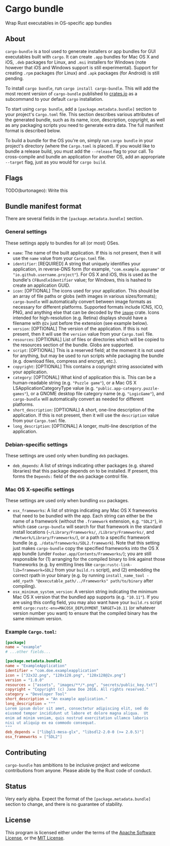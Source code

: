 # Cargo bundle

Wrap Rust executables in OS-specific app bundles

## About

`cargo-bundle` is a tool used to generate installers or app bundles for GUI
executables built with `cargo`.  It can create `.app` bundles for Mac OS X and
iOS, `.deb` packages for Linux, and `.msi` installers for Windows (note however
that iOS and Windows support is still experimental).  Support for creating
`.rpm` packages (for Linux) and `.apk` packages (for Android) is still pending.

To install `cargo bundle`, run `cargo install cargo-bundle`. This will add the most recent version of `cargo-bundle`
published to [crates.io](https://crates.io/crates/cargo-bundle) as a subcommand to your default `cargo` installation.

To start using `cargo bundle`, add a `[package.metadata.bundle]` section to your project's `Cargo.toml` file.  This
section describes various attributes of the generated bundle, such as its name, icon, description, copyright, as well
as any packaging scripts you need to generate extra data.  The full manifest format is described below.

To build a bundle for the OS you're on, simply run `cargo bundle` in your
project's directory (where the `Cargo.toml` is placed).  If you would like to
bundle a release build, you must add the `--release` flag to your call.  To
cross-compile and bundle an application for another OS, add an appropriate
`--target` flag, just as you would for `cargo build`.

## Flags

 TODO(burtonageo): Write this

## Bundle manifest format

There are several fields in the `[package.metadata.bundle]` section.

### General settings

These settings apply to bundles for all (or most) OSes.

 * `name`: The name of the built application. If this is not present, then it will use the `name` value from
           your `Cargo.toml` file.
 * `identifier`: [REQUIRED] A string that uniquely identifies your application,
   in reverse-DNS form (for example, `"com.example.appname"` or
   `"io.github.username.project"`).  For OS X and iOS, this is used as the
   bundle's `CFBundleIdentifier` value; for Windows, this is hashed to create
   an application GUID.
 * `icon`: [OPTIONAL] The icons used for your application.  This should be an array of file paths or globs (with images
           in various sizes/formats); `cargo-bundle` will automatically convert between image formats as necessary for
           different platforms.  Supported formats include ICNS, ICO, PNG, and anything else that can be decoded by the
           [`image`](https://crates.io/crates/image) crate.  Icons intended for high-resolution (e.g. Retina) displays
           should have a filename with `@2x` just before the extension (see example below).
 * `version`: [OPTIONAL] The version of the application. If this is not present, then it will use the `version`
              value from your `Cargo.toml` file.
 * `resources`: [OPTIONAL] List of files or directories which will be copied to the resources section of the
                bundle. Globs are supported.
 * `script`: [OPTIONAL] This is a reserved field; at the moment it is not used for anything, but may be used to
             run scripts while packaging the bundle (e.g. download files, compress and encrypt, etc.).
 * `copyright`: [OPTIONAL] This contains a copyright string associated with your application.
 * `category`: [OPTIONAL] What kind of application this is.  This can
   be a human-readable string (e.g. `"Puzzle game"`), or a Mac OS X
   LSApplicationCategoryType value
   (e.g. `"public.app-category.puzzle-games"`), or a GNOME desktop
   file category name (e.g. `"LogicGame"`), and `cargo-bundle` will
   automatically convert as needed for different platforms.
 * `short_description`: [OPTIONAL] A short, one-line description of the application. If this is not present, then it
                        will use the `description` value from your `Cargo.toml` file.
 * `long_description`: [OPTIONAL] A longer, multi-line description of the application.

### Debian-specific settings

These settings are used only when bundling `deb` packages.

* `deb_depends`: A list of strings indicating other packages (e.g. shared
  libraries) that this package depends on to be installed.  If present, this
  forms the `Depends:` field of the `deb` package control file.

### Mac OS X-specific settings

These settings are used only when bundling `osx` packages.

* `osx_frameworks`: A list of strings indicating any Mac OS X frameworks that
  need to be bundled with the app.  Each string can either be the name of a
  framework (without the `.framework` extension, e.g. `"SDL2"`), in which case
  `cargo-bundle` will search for that framework in the standard install
  locations (`~/Library/Frameworks/`, `/Library/Frameworks/`, and
  `/Network/Library/Frameworks/`), or a path to a specific framework bundle
  (e.g. `./data/frameworks/SDL2.framework`).  Note that this setting just makes
  `cargo-bundle` copy the specified frameworks into the OS X app bundle (under
  `Foobar.app/Contents/Frameworks/`); you are still responsible for (1)
  arranging for the compiled binary to link against those frameworks (e.g. by
  emitting lines like `cargo:rustc-link-lib=framework=SDL2` from your
  `build.rs` script), and (2) embedding the correct rpath in your binary
  (e.g. by running `install_name_tool -add_rpath
  "@executable_path/../Frameworks" path/to/binary` after compiling).
* `osx_minimum_system_version`: A version string indicating the minimum Mac OS
  X version that the bundled app supports (e.g. `"10.11"`).  If you are using
  this config field, you may also want have your `build.rs` script emit
  `cargo:rustc-env=MACOSX_DEPLOYMENT_TARGET=10.11` (or whatever version number
  you want) to ensure that the compiled binary has the same minimum version.

### Example `Cargo.toml`:

```toml
[package]
name = "example"
# ...other fields...

[package.metadata.bundle]
name = "ExampleApplication"
identifier = "com.doe.exampleapplication"
icon = ["32x32.png", "128x128.png", "128x128@2x.png"]
version = "1.0.0"
resources = ["assets", "images/**/*.png", "secrets/public_key.txt"]
copyright = "Copyright (c) Jane Doe 2016. All rights reserved."
category = "Developer Tool"
short_description = "An example application."
long_description = """
Lorem ipsum dolor sit amet, consectetur adipiscing elit, sed do
eiusmod tempor incididunt ut labore et dolore magna aliqua.  Ut
enim ad minim veniam, quis nostrud exercitation ullamco laboris
nisi ut aliquip ex ea commodo consequat.
"""
deb_depends = ["libgl1-mesa-glx", "libsdl2-2.0-0 (>= 2.0.5)"]
osx_frameworks = ["SDL2"]
```

## Contributing

`cargo-bundle` has ambitions to be inclusive project and welcome contributions from anyone.  Please abide by the Rust
code of conduct.

## Status

Very early alpha. Expect the format of the `[package.metadata.bundle]` section to change, and there is no guarantee of
stability.

## License

This program is licensed either under the terms of the
[Apache Software License](http://www.apache.org/licenses/LICENSE-2.0), or the
[MIT License](https://opensource.org/licenses/MIT).

